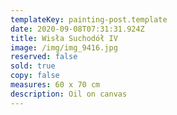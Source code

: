 ```yaml
---
templateKey: painting-post.template
date: 2020-09-08T07:31:31.924Z
title: Wisła Suchodół IV
image: /img/img_9416.jpg
reserved: false
sold: true
copy: false
measures: 60 x 70 cm
description: Oil on canvas
---
```



